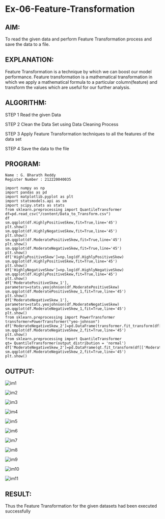 # Ex-06-Feature-Transformation
## AIM:
To read the given data and perform Feature Transformation process and save the data to a file.

## EXPLANATION:
Feature Transformation is a technique by which we can boost our model performance. Feature transformation is a mathematical transformation in which we apply a mathematical formula to a particular column(feature) and transform the values which are useful for our further analysis.

## ALGORITHM:
STEP 1 Read the given Data

STEP 2 Clean the Data Set using Data Cleaning Process

STEP 3 Apply Feature Transformation techniques to all the features of the data set

STEP 4 Save the data to the file

## PROGRAM:
```
Name : G. Bharath Reddy
Register Number : 212220040035
```
```
import numpy as np
import pandas as pd
import matplotlib.pyplot as plt
import statsmodels.api as sm
import scipy.stats as stats
from sklearn.preprocessing import QuantileTransformer
df=pd.read_csv("/content/Data_to_Transform.csv")
df
sm.qqplot(df.HighlyPositiveSkew,fit=True,line='45')
plt.show()
sm.qqplot(df.HighlyNegativeSkew,fit=True,line='45')
plt.show()
sm.qqplot(df.ModeratePositiveSkew,fit=True,line='45')
plt.show()
sm.qqplot(df.ModerateNegativeSkew,fit=True,line='45')
plt.show()
df['HighlyPositiveSkew']=np.log(df.HighlyPositiveSkew)
sm.qqplot(df.HighlyPositiveSkew,fit=True,line='45')
plt.show()
df['HighlyNegativeSkew']=np.log(df.HighlyNegativeSkew)
sm.qqplot(df.HighlyPositiveSkew,fit=True,line='45')
plt.show()
df['ModeratePositiveSkew_1'], parameters=stats.yeojohnson(df.ModeratePositiveSkew)
sm.qqplot(df.ModeratePositiveSkew_1,fit=True,line='45')
plt.show()
df['ModerateNegativeSkew_1'], parameters=stats.yeojohnson(df.ModerateNegativeSkew)
sm.qqplot(df.ModerateNegativeSkew_1,fit=True,line='45')
plt.show()
from sklearn.preprocessing import PowerTransformer
transformer=PowerTransformer("yeo-johnson")
df['ModerateNegativeSkew_2']=pd.DataFrame(transformer.fit_transform(df[['ModerateNegativeSkew']]))
sm.qqplot(df.ModerateNegativeSkew_2,fit=True,line='45')
plt.show()
from sklearn.preprocessing import QuantileTransformer
qt= QuantileTransformer(output_distribution = 'normal')
df['ModerateNegativeSkew_2']=pd.DataFrame(qt.fit_transform(df[['ModerateNegativeSkew']]))
sm.qqplot(df.ModerateNegativeSkew_2,fit=True,line='45')
plt.show()
```
## OUTPUT:

![im1](https://user-images.githubusercontent.com/127843136/232397504-d5a65780-bd46-4741-8882-4f431a4aec11.png)

![im2](https://user-images.githubusercontent.com/127843136/232397532-437d158d-c848-4d3f-a4bc-bff603ac801c.png)

![im3](https://user-images.githubusercontent.com/127843136/232397619-fbdb68dc-c462-4862-b395-3bc082cd27ea.png)

![im4](https://user-images.githubusercontent.com/127843136/232397630-2eaa46f1-4bee-4abb-acec-9c2e10a2f9ff.png)

![im5](https://user-images.githubusercontent.com/127843136/232397650-336d883d-6b95-4b08-ae90-ddaae51b6190.png)

![im6](https://user-images.githubusercontent.com/127843136/232397663-db2a37d8-d0e6-4cac-97a0-bb5bd9031e85.png)

![im7](https://user-images.githubusercontent.com/127843136/232397676-52c1e88f-456a-4e0f-9ed3-42a662ec03bf.png)

![im8](https://user-images.githubusercontent.com/127843136/232397714-535d22e9-b837-43a5-8c8f-4050f45dc046.png)

![im9](https://user-images.githubusercontent.com/127843136/232397738-7e685edb-9adc-4f27-a786-efe27979c8f6.png)

![im10](https://user-images.githubusercontent.com/127843136/232397761-72b13f99-e939-4e83-b91d-09baa7982c8b.png)

![im11](https://user-images.githubusercontent.com/127843136/232397777-a52b1bf1-c95f-456f-bb5b-6e98e57cfca5.png)


## RESULT:
Thus the Feature Transformation for the given datasets had been executed successfully
